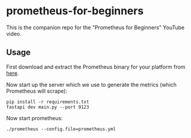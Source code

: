 # prometheus-for-beginners

This is the companion repo for the "Prometheus for Beginners" YouTube video.


## Usage

First download and extract the Prometheus binary for your platform from [here](https://github.com/prometheus/prometheus/releases).

Now start up the server which we use to generate the metrics (which Prometheus will scrape):
```
pip install -r requirements.txt
fastapi dev main.py --port 9123
```

Now start prometheus:

```
./prometheus --config.file=prometheus.yml
```
